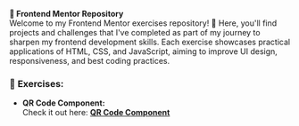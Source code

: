 **📂 Frontend Mentor Repository**  
Welcome to my Frontend Mentor exercises repository! 🚀 Here, you'll find projects and challenges that I've completed as part of my journey to sharpen my frontend development skills. Each exercise showcases practical applications of HTML, CSS, and JavaScript, aiming to improve UI design, responsiveness, and best coding practices.

### 🌟 **Exercises:**

- **QR Code Component:**  
Check it out here: [**QR Code Component**](https://gustavommcv.github.io/Frontend-Mentor/Qr%20code%20component/qr-code-component-main/)  
